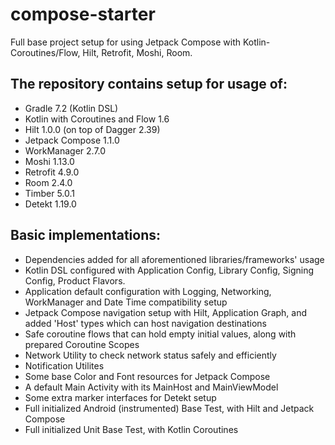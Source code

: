 # compose-starter

Full base project setup for using Jetpack Compose with Kotlin-Coroutines/Flow, Hilt, Retrofit, Moshi, Room.

The repository contains setup for usage of:
-------------------------------------------

- Gradle 7.2 (Kotlin DSL)
- Kotlin with Coroutines and Flow 1.6
- Hilt 1.0.0 (on top of Dagger 2.39)
- Jetpack Compose 1.1.0
- WorkManager 2.7.0
- Moshi 1.13.0
- Retrofit 4.9.0
- Room 2.4.0
- Timber 5.0.1
- Detekt 1.19.0


Basic implementations:
----------------------

- Dependencies added for all aforementioned libraries/frameworks' usage
- Kotlin DSL configured with Application Config, Library Config, Signing Config, Product Flavors.
- Application default configuration with Logging, Networking, WorkManager and Date Time compatibility setup
- Jetpack Compose navigation setup with Hilt, Application Graph, and added 'Host' types which can host navigation destinations
- Safe coroutine flows that can hold empty initial values, along with prepared Coroutine Scopes
- Network Utility to check network status safely and efficiently
- Notification Utilites
- Some base Color and Font resources for Jetpack Compose
- A default Main Activity with its MainHost and MainViewModel
- Some extra marker interfaces for Detekt setup
- Full initialized Android (instrumented) Base Test, with Hilt and Jetpack Compose
- Full initialized Unit Base Test, with Kotlin Coroutines
